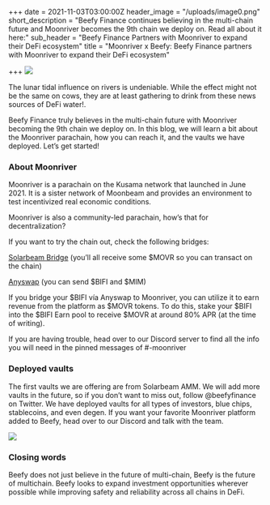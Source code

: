 +++
date = 2021-11-03T03:00:00Z
header_image = "/uploads/image0.png"
short_description = "Beefy Finance continues believing in the multi-chain future and Moonriver becomes the 9th chain we deploy on. Read all about it here:"
sub_header = "Beefy Finance Partners with Moonriver to expand their DeFi ecosystem"
title = "Moonriver x Beefy: Beefy Finance partners with Moonriver to expand their DeFi ecosystem"

+++
![](/uploads/image0.png)

The lunar tidal influence on rivers is undeniable. While the effect might not be the same on cows, they are at least gathering to drink from these news sources of DeFi water!.

Beefy Finance truly believes in the multi-chain future with Moonriver becoming the 9th chain we deploy on. In this blog, we will learn a bit about the Moonriver parachain, how you can reach it, and the vaults we have deployed. Let’s get started!

### About Moonriver

Moonriver is a parachain on the Kusama network that launched in June 2021. It is a sister network of Moonbeam and provides an environment to test incentivized real economic conditions.

Moonriver is also a community-led parachain, how’s that for decentralization?

If you want to try the chain out, check the following bridges:

[Solarbeam Bridge](https://app.solarbeam.io/bridge) (you’ll all receive some $MOVR so you can transact on the chain)

[Anyswap](https://anyswap.exchange/) (you can send $BIFI and $MIM)

If you bridge your $BIFI vía Anyswap to Moonriver, you can utilize it to earn revenue from the platform as $MOVR tokens. To do this, stake your $BIFI into the $BIFI Earn pool to receive $MOVR at around 80% APR (at the time of writing).

If you are having trouble, head over to our Discord server to find all the info you will need in the pinned messages of #-moonriver

### Deployed vaults

The first vaults we are offering are from Solarbeam AMM. We will add more vaults in the future, so if you don’t want to miss out, follow @beefyfinance on Twitter. We have deployed vaults for all types of investors, blue chips, stablecoins, and even degen. If you want your favorite Moonriver platform added to Beefy, head over to our Discord and talk with the team.

![](/uploads/solarbeam.png)

### Closing words

Beefy does not just believe in the future of multi-chain, Beefy is the future of multichain. Beefy looks to expand investment opportunities wherever possible while improving safety and reliability across all chains in DeFi.